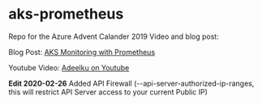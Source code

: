 # aks-prometheus
Repo for the Azure Advent Calander 2019 Video and blog post:

Blog Post: [AKS Monitoring with Prometheus](https://atouati.com/posts/2019/12/aks-monitoring-with-prometheus/)

Youtube Video: [Adeelku on Youtube](https://youtu.be/nTLXQ_XjiQU)

**Edit 2020-02-26**
Added API Firewall (--api-server-authorized-ip-ranges, this will restrict API Server access to your current Public IP)
